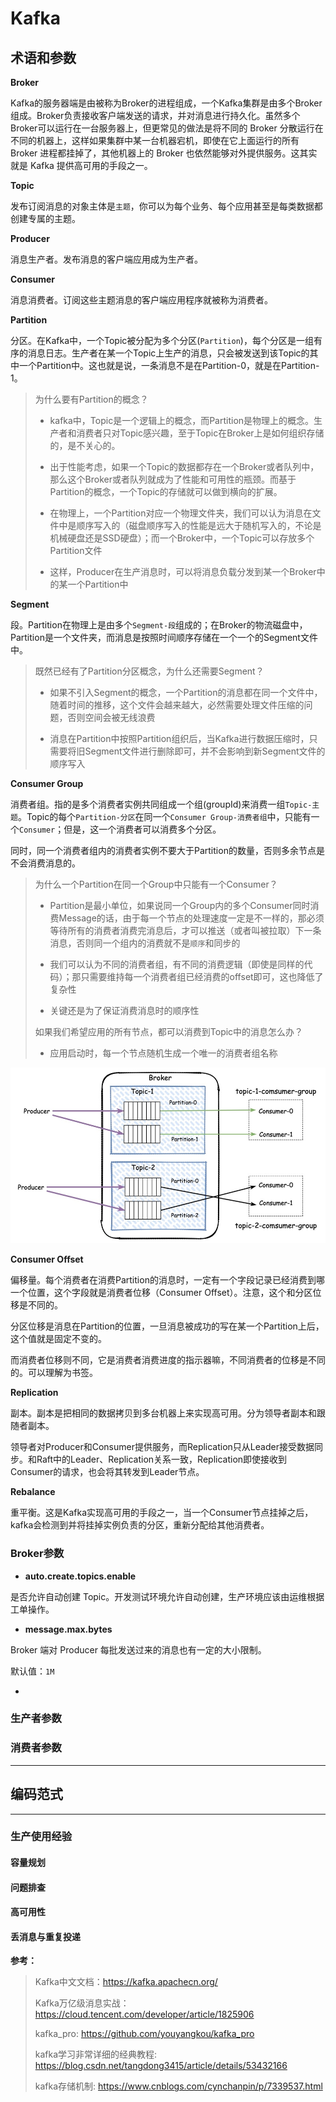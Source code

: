 # Kafka

## 术语和参数

**Broker**

Kafka的服务器端是由被称为Broker的进程组成，一个Kafka集群是由多个Broker组成。Broker负责接收客户端发送的请求，并对消息进行持久化。虽然多个Broker可以运行在一台服务器上，但更常见的做法是将不同的 Broker 分散运行在不同的机器上，这样如果集群中某一台机器宕机，即使在它上面运行的所有 Broker 进程都挂掉了，其他机器上的 Broker 也依然能够对外提供服务。这其实就是 Kafka 提供高可用的手段之一。

**Topic**

发布订阅消息的对象主体是`主题`，你可以为每个业务、每个应用甚至是每类数据都创建专属的主题。

**Producer**

消息生产者。发布消息的客户端应用成为生产者。

**Consumer**

消息消费者。订阅这些主题消息的客户端应用程序就被称为消费者。

**Partition**

分区。在Kafka中，一个Topic被分配为多个分区(`Partition`)，每个分区是一组有序的消息日志。生产者在某一个Topic上生产的消息，只会被发送到该Topic的其中一个Partition中。这也就是说，一条消息不是在Partition-0，就是在Partition-1。

> 为什么要有Partition的概念？
>
> - kafka中，Topic是一个逻辑上的概念，而Partition是物理上的概念。生产者和消费者只对Topic感兴趣，至于Topic在Broker上是如何组织存储的，是不关心的。
>
> - 出于性能考虑，如果一个Topic的数据都存在一个Broker或者队列中，那么这个Broker或者队列就成为了性能和可用性的瓶颈。而基于Partition的概念，一个Topic的存储就可以做到横向的扩展。
>
> - 在物理上，一个Partition对应一个物理文件夹，我们可以认为消息在文件中是顺序写入的（磁盘顺序写入的性能是远大于随机写入的，不论是机械硬盘还是SSD硬盘）；而一个Broker中，一个Topic可以存放多个Partition文件
>
> - 这样，Producer在生产消息时，可以将消息负载分发到某一个Broker中的某一个Partition中

**Segment**

段。Partition在物理上是由多个`Segment-段`组成的；在Broker的物流磁盘中，Partition是一个文件夹，而消息是按照时间顺序存储在一个一个的Segment文件中。

> 既然已经有了Partition分区概念，为什么还需要Segment？
>
> - 如果不引入Segment的概念，一个Partition的消息都在同一个文件中，随着时间的推移，这个文件会越来越大，必然需要处理文件压缩的问题，否则空间会被无线浪费
>
> - 消息在Partition中按照Partition组织后，当Kafka进行数据压缩时，只需要将旧Segment文件进行删除即可，并不会影响到新Segment文件的顺序写入

**Consumer Group**

消费者组。指的是多个消费者实例共同组成一个组(groupId)来消费一组`Topic-主题`。Topic的每个`Partition-分区`在同一个`Consumer Group-消费者组`中，只能有一个`Consumer`；但是，这一个消费者可以消费多个分区。

同时，同一个消费者组内的消费者实例不要大于Partition的数量，否则多余节点是不会消费消息的。

> 为什么一个Partition在同一个Group中只能有一个Consumer？
>
> - Partition是最小单位，如果说同一个Group内的多个Consumer同时消费Message的话，由于每一个节点的处理速度一定是不一样的，那必须等待所有的消费者消费完消息后，才可以推送（或者叫被拉取）下一条消息，否则同一个组内的消费就不是`顺序`和同步的
>
> - 我们可以认为不同的消费者组，有不同的消费逻辑（即使是同样的代码）；那只需要维持每一个消费者组已经消费的offset即可，这也降低了复杂性
>
> - 关键还是为了保证消费消息时的顺序性
>
> 如果我们希望应用的所有节点，都可以消费到Topic中的消息怎么办？
>
> - 应用启动时，每一个节点随机生成一个唯一的消费者组名称

![kafka_partition_group](./imgs/kafka_partition_group.jpg)

**Consumer Offset**

偏移量。每个消费者在消费Partition的消息时，一定有一个字段记录已经消费到哪一个位置，这个字段就是消费者位移（Consumer Offset）。注意，这个和分区位移是不同的。

分区位移是消息在Partition的位置，一旦消息被成功的写在某一个Partition上后，这个值就是固定不变的。

而消费者位移则不同，它是消费者消费进度的指示器嘛，不同消费者的位移是不同的。可以理解为书签。

**Replication**

副本。副本是把相同的数据拷贝到多台机器上来实现高可用。分为领导者副本和跟随者副本。

领导者对Producer和Consumer提供服务，而Replication只从Leader接受数据同步。和Raft中的Leader、Replication关系一致，Replication即使接收到Consumer的请求，也会将其转发到Leader节点。

**Rebalance**

重平衡。这是Kafka实现高可用的手段之一，当一个Consumer节点挂掉之后，kafka会检测到并将挂掉实例负责的分区，重新分配给其他消费者。

### Broker参数

- **auto.create.topics.enable**

是否允许自动创建 Topic。开发测试环境允许自动创建，生产环境应该由运维根据工单操作。

- **message.max.bytes**

Broker 端对 Producer 每批发送过来的消息也有一定的大小限制。

默认值：`1M`

- 

### 生产者参数

### 消费者参数

----

## 编码范式

----

### 生产使用经验

#### 容量规划

#### 问题排查

#### 高可用性

#### 丢消息与重复投递

**参考：**
> Kafka中文文档：https://kafka.apachecn.org/
>
> Kafka万亿级消息实战：https://cloud.tencent.com/developer/article/1825906
>
> kafka_pro: https://github.com/youyangkou/kafka_pro
>
> kafka学习非常详细的经典教程: https://blog.csdn.net/tangdong3415/article/details/53432166
>
> kafka存储机制: https://www.cnblogs.com/cynchanpin/p/7339537.html

